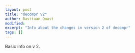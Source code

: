 ```yaml
---
layout: post
title: "decompr v2"
author: Bastiaan Quast
modified:
excerpt: "Info about the changes in version 2 of decompr"
tags: []
---
```


Basic info on v 2.